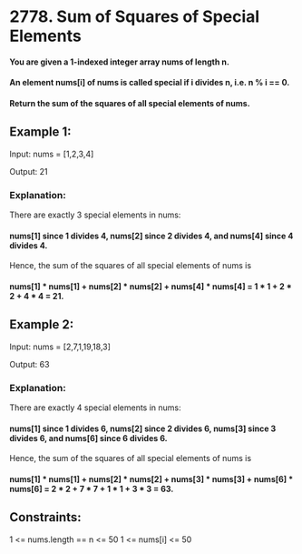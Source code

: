 # 2778. Sum of Squares of Special Elements 

#### You are given a 1-indexed integer array nums of length n.

#### An element nums[i] of nums is called special if i divides n, i.e. n % i == 0.

#### Return the sum of the squares of all special elements of nums.

 

## Example 1:

Input: nums = [1,2,3,4]

Output: 21
### Explanation:
There are exactly 3 special elements in nums: 
#### nums[1] since 1 divides 4, nums[2] since 2 divides 4, and nums[4] since 4 divides 4. 
Hence, the sum of the squares of all special elements of nums is
#### nums[1] * nums[1] + nums[2] * nums[2] + nums[4] * nums[4] = 1 * 1 + 2 * 2 + 4 * 4 = 21.  
## Example 2:

Input: nums = [2,7,1,19,18,3]

Output: 63
### Explanation: 
There are exactly 4 special elements in nums: 
#### nums[1] since 1 divides 6, nums[2] since 2 divides 6, nums[3] since 3 divides 6, and nums[6] since 6 divides 6. 
Hence, the sum of the squares of all special elements of nums is 
#### nums[1] * nums[1] + nums[2] * nums[2] + nums[3] * nums[3] + nums[6] * nums[6] = 2 * 2 + 7 * 7 + 1 * 1 + 3 * 3 = 63. 
 

## Constraints:

1 <= nums.length == n <= 50
1 <= nums[i] <= 50
